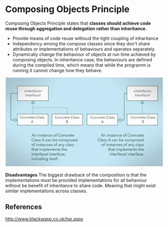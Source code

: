 # Composing Objects Principle
Composing Objects Principle states that **classes should achieve code reuse through aggregation and delegation rather than inheritance.**
* Provide means of code reuse withoud the tight coupling of inharitance
* Independency among the compose classes since they don't share attributes or implementations of behaviours and operates separately. 
* Dynamically change the behaviour of objects at run time achieved by composing objects. In inheritance case, the behaviours are defined during the compiled time, which means that while the programm is running it cannot change how they behave.

![ Composing Objects Principle](resources/ComposingObjectsPrinciple.png)

**Disadvantages**
The biggest drawback of the composition is that the implementations must be provided implementations for all behaviour without be benefit of inheritance to share code. Meaning that might exist similar implementations across classes.



## References
http://www.blackwasp.co.uk/lsp.aspx
